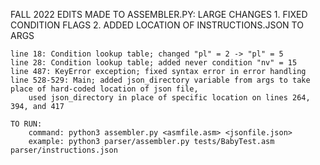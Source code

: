 FALL 2022
EDITS MADE TO ASSEMBLER.PY:
    LARGE CHANGES
    1. FIXED CONDITION FLAGS
    2. ADDED LOCATION OF INSTRUCTIONS.JSON TO ARGS

    line 18: Condition lookup table; changed "pl" = 2 -> "pl" = 5
    line 28: Condition lookup table; added never condition "nv" = 15
    line 487: KeyError exception; fixed syntax error in error handling
    line 528-529: Main; added json_directory variable from args to take place of hard-coded location of json file,
        used json_directory in place of specific location on lines 264, 394, and 417

    TO RUN:
        command: python3 assembler.py <asmfile.asm> <jsonfile.json>
        example: python3 parser/assembler.py tests/BabyTest.asm parser/instructions.json